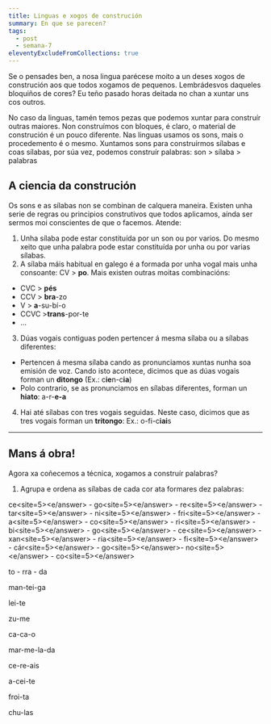 ```yaml
---
title: Linguas e xogos de construción
summary: En que se parecen?
tags:
  - post
  - semana-7
eleventyExcludeFromCollections: true
---
```

Se o pensades ben, a nosa lingua parécese moito a un deses xogos de construción aos que todos xogamos de pequenos. Lembrádesvos daqueles bloquiños de cores? Eu teño pasado horas deitada no chan a xuntar uns cos outros. 

No caso da linguas, tamén temos pezas que podemos xuntar para construír outras maiores. Non construímos con bloques, é claro, o material de construción é un pouco diferente. Nas linguas usamos os sons, mais o procedemento é o mesmo. Xuntamos sons para construírmos sílabas e coas sílabas, por súa vez, podemos construír palabras: 
son > sílaba > palabras

## A ciencia da construción

Os sons e as sílabas non se combinan de calquera maneira. Existen unha serie de regras ou principios construtivos que todos aplicamos, aínda ser sermos moi conscientes de que o facemos. Atende:

1. Unha sílaba pode estar constituída por un son ou por varios. Do mesmo xeito que unha palabra pode estar constituída por unha ou por varias sílabas.
2. A sílaba máis habitual en galego é a formada por unha vogal mais unha consoante: CV > **po**. Mais existen outras moitas combinacións:

* CVC > **pés**
* CCV > **bra**-zo
* V > **a**-su-bí-o
* CCVC >**trans**-por-te
* ...

3. Dúas vogais contiguas poden pertencer á mesma sílaba ou a sílabas diferentes:

* Pertencen á mesma sílaba cando as pronunciamos xuntas nunha soa emisión de voz. Cando isto acontece, dicimos que as dúas vogais forman un **ditongo** (Ex.: c**ie**n-c**ia**)
* Polo contrario, se as pronunciamos en sílabas diferentes, forman un **hiato**: a-r-**e-a**

4. Hai até sílabas con tres vogais seguidas. Neste caso, dicimos que as tres vogais forman un **tritongo**: Ex.: o-fi-c**iai**s


- - -

## Mans á obra!
Agora xa coñecemos a técnica, xogamos a construír palabras?

1. Agrupa e ordena as sílabas de cada cor ata formares dez palabras:

<e-answer>ce<site=5><e/answer> - <e-answer>go<site=5><e/answer> -  <e-answer>re<site=5><e/answer> - <e-answer>tar<site=5><e/answer> -  <e-answer>ni<site=5><e/answer> - <e-answer>fri<site=5><e/answer> - <e-answer>a<site=5><e/answer> - <e-answer>co<site=5><e/answer> - <e-answer>ri<site=5><e/answer> - <e-answer>bi<site=5><e/answer> -  <e-answer>go<site=5><e/answer> -  <e-answer>ce<site=5><e/answer> -  <e-answer>xan<site=5><e/answer> -  <e-answer>ria<site=5><e/answer> -  <e-answer>fi<site=5><e/answer> - <e-answer>cár<site=5><e/answer>  -  <e-answer>go<site=5><e/answer>-  <e-answer>no<site=5><e/answer> -  <e-answer>co<site=5><e/answer>

<e-answer>to</e-answer> - <e-answer>rra</e-answer> - <e-answer>da</e-answer>

<e-answer>man</e-answer>-<e-answer>tei</e-answer>-<e-answer>ga</e-answer>

<e-answer>lei</e-answer>-<e-answer>te</e-answer>

<e-answer>zu</e-answer>-<e-answer>me</e-answer>

<e-answer>ca</e-answer>-<e-answer>ca</e-answer>-<e-answer>o</e-answer>

<e-answer>mar</e-answer>-<e-answer>me</e-answer>-<e-answer>la</e-answer>-<e-answer>da</e-answer>

<e-answer>ce</e-answer>-<e-answer>re</e-answer>-<e-answer>ais</e-answer>

<e-answer>a</e-answer>-<e-answer>cei</e-answer>-<e-answer>te</e-answer>

<e-answer>froi</e-answer>-<e-answer>ta</e-answer>

<e-answer>chu</e-answer>-<e-answer>las</e-answer>